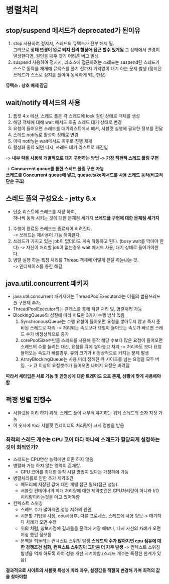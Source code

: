 # 병렬처리

## stop/suspend 메서드가 deprecated가 된이유

1. stop 사용하여 정지시, 스레드의 뮤택스가 전부 해제 됨.  
   그러므로 **상태 변경이 완료 되지 전의 형상에 접근 할수 있게됨**
   그 상태에서 변경이 발생한다면, 원인을 매우 찾기 어려운 버그 발생
2. suspend 사용하여 정지시, 리소스에 접근하려는 스레드는 suspend된 스레드가  
   스스로 동작을 재개해 뮤택스를 풀기 전까지 기약없이 대기 하는 문제 발생
   (정지된 쓰레드가 스스로 정지를 풀어야 동작하게 되는현상)

**뮤텍스 : 상호 배제 잠금**

## wait/notify 메서드의 사용

  1. 톰캣 4.x 에선, 스레드 풀은 각 스레드에 lock 걸린 상태로 객체를 생성
  2. 해당 객체에 대해 wait 메서드 호출 스레드 대기 상태로 변경
  3. 요청이 들어오면 스레드를 대기리스트에서 뺴서, 서블릿 실행에 필요한 정보를 전달
  4. 스레드 notify로 활성화 상태로 변경
  5. 이때 notify는 wait메서드 이후로 진행 재개
  6. 활성화 종료 되면 다시, 쓰레드 대기 리스트로 재진입

-> **내부 락을 사용해 개별적으로 대기 구현하는 방법 -> 가장 직관적 스레드 풀링 구현**

-> **Concurrent queue를 통한 스레드 풀링 구현 가능  
  쓰레드를 Concurrent queue에 넣고, queue.take메서드를 사용 스레드 동작(비교적 단순 구조)** 
  
  
## 스레드 풀의 구성요소 - jetty 6.x

- 단순 리스트에 쓰레드를 저장 하여,  
  하나씩 동작 시키는 것에 대한 문제점 세가지
  **쓰레드풀 구현에 대한 문제점 세가지**

1. 수행이 완료된 쓰레드는 종료되어 버려진다.  
  -> 쓰레드는 재사용이 가능 해야한다.
2. 쓰레드가 가지고 있는 job이 없더라도 계속 작동하고 된다. (busy wait를 막아야 한다)
  -> 자신이 처리할 job이 없는경우 wait 메서드 사용, 대기 상태로 들어가야한다.
3. 병렬 실행 하는 특정 처리를 Thread 객체에 어떻게 전달 하는냐는 것.  
  -> 인터페이스를 통한 해결
  
## java.util.concurrent 패키지

- java.util.concurrent 패키지에는 ThreadPoolExecutor라는 이름의 범용쓰레드 풀 구현제 추가.
- ThreadPoolExecutor라는 클래스를 통해 직렬 처리 및, 병렬처리 가능 
- BlockingQueue의 성질에 따라 미묘한 3가지 수행 방식 있음
  1. SynchronousQueue는 수행 요청이 들어오면 요청을 쌓아두지 않고 즉시 준비된 스레드로 처리
    -> 처리되는 속도보다 요청이 들어오는 속도가 빠르면 스레드 수가 비정상적으로 증가
  2. corePoolSize수만큼 스레드를 사용해 동작 해당 수보다 많은 요청이 들어오면  
    스레드의 수를 늘리는 대신, 요청을 큐에 쌓아놓고 처리
    -> 처리속도 보다 요청 들어오는 속도가 빠를경우, 큐의 크기가 비정상적으로 커지는 문제 발생
  3. ArrayBlockingQueue는 사용 미리 정해진 큐 사이즈를 넘는 요청을 모두 버림.
    -> 큐 이상의 요청갯수가 들어오면 나머지 요청은 버려짐
    
 **따라서 세타입은 서로 기능 및 안정성에 대한 트레이드 오프 존재, 상황에 맞게 사용해야함**
 
 ## 적정 병렬 진행수
 
 - 서블릿을 처리 하기 위해, 스레드 풀이 내부적 유지하는 워커 스레드의 숫자 지정 가능
 - 이 숫자에 따라 서블릿 컨테이너의 처리량이 크게 영향을 받음
 
 ### 최적의 스레드 개수는 CPU 코어 마다 하나의 스레드가 할당되게 설정하는 것이 최적인가?
 - 스레드는 CPU연산 능력에만 의존 하지 않음
 - 병렬화 가능 하지 않는 영역이 존재함.
   - CPU 코어를 최대한 동작 시킬 방법이 있다는 가정하에 가능
 - 병렬처리를로 인한 추가 제약조건
   - 메모리에 저장된 값에 대한 개별 접근 필요(접근 성능).
   - 서블릿 컨테이너의 최대 처리량에 대한 제약조건은 CPU처리량이 아니라 I/O 처리량이라는것을 아고 있어야함
 - 컨텍스트 스위칭
   - 스레드 수가 많아지면 성능 저하의 원인
   - 시분할 기법을 사용, cpu사용후, 다른 프로세스, 스레드에 사용 양보-> 대기하다 차례가 오면 수행
   - 위의 처럼, 양보시점에 결과물을 문맥에 저장 해놨다, 다시 자신의 차례가 오면 저장 했던 정보를
   - 문맥을 되돌리는 컨텍스트 스위칭 발생
   **스레드의 수가 많아지면 cpu 점유에 대한 경쟁조건 심화, 컨텍스트 스위칭이 그만큼 더 자주 발생**
   -> 컨텍스트 스위칭 발생을 억제 하도록 하여 성능 개선 시켜야함.(스레드 개수는 특정한 한계가 있음)
   
**결과적으로 사이트의 서블릿 특성에 따라 좌우, 설정값을 적절히 변경해 가며 최적의 값을 찾아야함**
 
